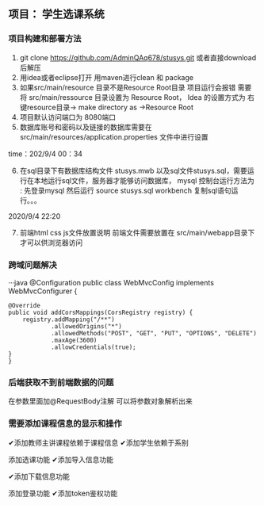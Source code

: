 ## 项目： 学生选课系统

### 项目构建和部署方法
1. git clone https://github.com/AdminQAq678/stusys.git 或者直接download后解压
2. 用idea或者eclipse打开 用maven进行clean 和 package
3. 如果src/main/resource  目录不是Resource Root目录 项目运行会报错 需要将 src/main/ressource 目录设置为
Resource Root， Idea 的设置方式为 右键resource目录-> make directory as ->Resource Root
4. 项目默认访问端口为 8080端口
5. 数据库账号和密码以及链接的数据库需要在src/main/resources/application.properties 文件中进行设置


time：202/9/4 00：34

6. 在sql目录下有数据库结构文件 stusys.mwb 以及sql文件stusys.sql，需要运行在本地运行sql文件，服务器才能够访问数据库，
mysql 控制台运行方法为 : 先登录mysql 然后运行 source stusys.sql
workbench 复制sql语句运行。。。

2020/9/4 22:20

7. 前端html css js文件放置说明
前端文件需要放置在 src/main/webapp目录下才可以供浏览器访问


### 跨域问题解决
···java
@Configuration
public class WebMvcConfig implements WebMvcConfigurer {

    @Override
    public void addCorsMappings(CorsRegistry registry) {
        registry.addMapping("/**")
                .allowedOrigins("*")
                .allowedMethods("POST", "GET", "PUT", "OPTIONS", "DELETE")
                .maxAge(3600)
                .allowCredentials(true);
    }
    }


### 后端获取不到前端数据的问题
在参数里面加@RequestBody注解 可以将参数对象解析出来

### 需要添加课程信息的显示和操作
✔添加教师主讲课程依赖于课程信息
✔添加学生依赖于系别

添加选课功能
✔添加导入信息功能

✔添加下载信息功能

添加登录功能
✔添加token鉴权功能



